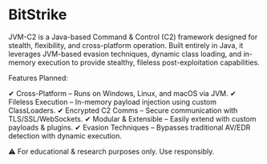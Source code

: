 # BitStrike
JVM-C2 is a Java-based Command &amp; Control (C2) framework designed for stealth, flexibility, and cross-platform operation. Built entirely in Java, it leverages JVM-based evasion techniques, dynamic class loading, and in-memory execution to provide stealthy, fileless post-exploitation capabilities.

Features Planned:

✔ Cross-Platform – Runs on Windows, Linux, and macOS via JVM.
✔ Fileless Execution – In-memory payload injection using custom ClassLoaders.
✔ Encrypted C2 Comms – Secure communication with TLS/SSL/WebSockets.
✔ Modular & Extensible – Easily extend with custom payloads & plugins.
✔ Evasion Techniques – Bypasses traditional AV/EDR detection with dynamic execution.

⚠ For educational & research purposes only. Use responsibly.
